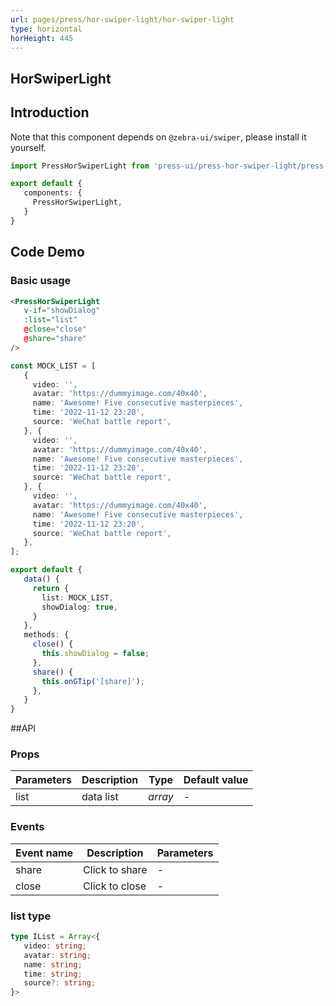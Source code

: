 ```yaml
---
url: pages/press/hor-swiper-light/hor-swiper-light
type: horizontal
horHeight: 445
---
```


## HorSwiperLight 


## Introduction

Note that this component depends on `@zebra-ui/swiper`, please install it yourself.

```ts
import PressHorSwiperLight from 'press-ui/press-hor-swiper-light/press-hor-swiper-light';

export default {
   components: {
     PressHorSwiperLight,
   }
}
```



## Code Demo

### Basic usage

```html
<PressHorSwiperLight
   v-if="showDialog"
   :list="list"
   @close="close"
   @share="share"
/>
```

```ts
const MOCK_LIST = [
   {
     video: '',
     avatar: 'https://dummyimage.com/40x40',
     name: 'Awesome! Five consecutive masterpieces',
     time: '2022-11-12 23:20',
     source: 'WeChat battle report',
   }, {
     video: '',
     avatar: 'https://dummyimage.com/40x40',
     name: 'Awesome! Five consecutive masterpieces',
     time: '2022-11-12 23:20',
     source: 'WeChat battle report',
   }, {
     video: '',
     avatar: 'https://dummyimage.com/40x40',
     name: 'Awesome! Five consecutive masterpieces',
     time: '2022-11-12 23:20',
     source: 'WeChat battle report',
   },
];

export default {
   data() {
     return {
       list: MOCK_LIST,
       showDialog: true,
     }
   },
   methods: {
     close() {
       this.showDialog = false;
     },
     share() {
       this.onGTip('[share]');
     },
   }
}
```


##API

### Props

| Parameters | Description | Type    | Default value |
| ---------- | ----------- | ------- | ------------- |
| list       | data list   | _array_ | -             |



### Events

| Event name | Description    | Parameters |
| ---------- | -------------- | ---------- |
| share      | Click to share | -          |
| close      | Click to close | -          |


### list type

```ts
type IList = Array<{
   video: string;
   avatar: string;
   name: string;
   time: string;
   source?: string;
}>
```
